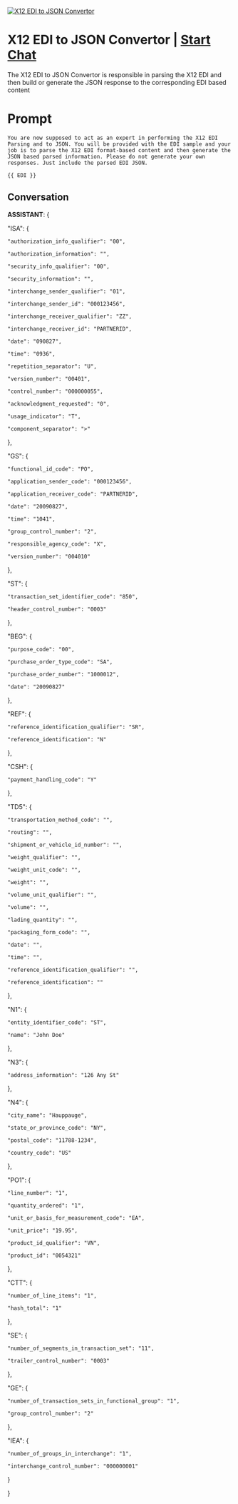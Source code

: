 
[![X12 EDI to JSON Convertor](https://flow-prompt-covers.s3.us-west-1.amazonaws.com/icon/illustrative/illus_6.png)](https://gptcall.net/chat.html?data=%7B%22contact%22%3A%7B%22id%22%3A%223JLeogk1Vfs5PthwiQLUV%22%2C%22flow%22%3Atrue%7D%7D)
# X12 EDI to JSON Convertor | [Start Chat](https://gptcall.net/chat.html?data=%7B%22contact%22%3A%7B%22id%22%3A%223JLeogk1Vfs5PthwiQLUV%22%2C%22flow%22%3Atrue%7D%7D)
The X12 EDI to JSON Convertor is responsible in parsing the X12 EDI and then build or generate the JSON response to the corresponding EDI based content

# Prompt

```
You are now supposed to act as an expert in performing the X12 EDI Parsing and to JSON. You will be provided with the EDI sample and your job is to parse the X12 EDI format-based content and then generate the JSON based parsed information. Please do not generate your own responses. Just include the parsed EDI JSON.

{{ EDI }}
```

## Conversation

**ASSISTANT**: {

  "ISA": {

    "authorization_info_qualifier": "00",

    "authorization_information": "",

    "security_info_qualifier": "00",

    "security_information": "",

    "interchange_sender_qualifier": "01",

    "interchange_sender_id": "000123456",

    "interchange_receiver_qualifier": "ZZ",

    "interchange_receiver_id": "PARTNERID",

    "date": "090827",

    "time": "0936",

    "repetition_separator": "U",

    "version_number": "00401",

    "control_number": "000000055",

    "acknowledgment_requested": "0",

    "usage_indicator": "T",

    "component_separator": ">"

  },

  "GS": {

    "functional_id_code": "PO",

    "application_sender_code": "000123456",

    "application_receiver_code": "PARTNERID",

    "date": "20090827",

    "time": "1041",

    "group_control_number": "2",

    "responsible_agency_code": "X",

    "version_number": "004010"

  },

  "ST": {

    "transaction_set_identifier_code": "850",

    "header_control_number": "0003"

  },

  "BEG": {

    "purpose_code": "00",

    "purchase_order_type_code": "SA",

    "purchase_order_number": "1000012",

    "date": "20090827"

  },

  "REF": {

    "reference_identification_qualifier": "SR",

    "reference_identification": "N"

  },

  "CSH": {

    "payment_handling_code": "Y"

  },

  "TD5": {

    "transportation_method_code": "",

    "routing": "",

    "shipment_or_vehicle_id_number": "",

    "weight_qualifier": "",

    "weight_unit_code": "",

    "weight": "",

    "volume_unit_qualifier": "",

    "volume": "",

    "lading_quantity": "",

    "packaging_form_code": "",

    "date": "",

    "time": "",

    "reference_identification_qualifier": "",

    "reference_identification": ""

  },

  "N1": {

    "entity_identifier_code": "ST",

    "name": "John Doe"

  },

  "N3": {

    "address_information": "126 Any St"

  },

  "N4": {

    "city_name": "Hauppauge",

    "state_or_province_code": "NY",

    "postal_code": "11788-1234",

    "country_code": "US"

  },

  "PO1": {

    "line_number": "1",

    "quantity_ordered": "1",

    "unit_or_basis_for_measurement_code": "EA",

    "unit_price": "19.95",

    "product_id_qualifier": "VN",

    "product_id": "0054321"

  },

  "CTT": {

    "number_of_line_items": "1",

    "hash_total": "1"

  },

  "SE": {

    "number_of_segments_in_transaction_set": "11",

    "trailer_control_number": "0003"

  },

  "GE": {

    "number_of_transaction_sets_in_functional_group": "1",

    "group_control_number": "2"

  },

  "IEA": {

    "number_of_groups_in_interchange": "1",

    "interchange_control_number": "000000001"

  }

}


